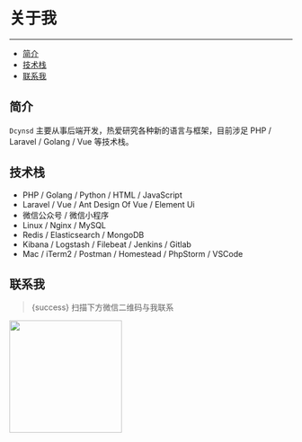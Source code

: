 # 关于我

---

- [简介](#section-1)
- [技术栈](#section-2)
- [联系我](#section-3)

<a name="section-1"></a>
## 简介

`Dcynsd` 主要从事后端开发，热爱研究各种新的语言与框架，目前涉足 PHP / Laravel / Golang / Vue 等技术栈。

<a name="section-2"></a>
## 技术栈

- PHP / Golang / Python / HTML / JavaScript
- Laravel / Vue / Ant Design Of Vue / Element Ui
- 微信公众号 / 微信小程序
- Linux / Nginx / MySQL
- Redis / Elasticsearch / MongoDB
- Kibana / Logstash / Filebeat / Jenkins / Gitlab
- Mac / iTerm2 / Postman / Homestead / PhpStorm / VSCode

<a name="section-3"></a>
## 联系我

> {success} 扫描下方微信二维码与我联系

<img src=/images/wechat.jpeg width=200/>